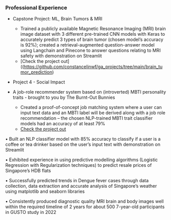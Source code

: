 ### Professional Experience
* Capstone Project: ML, Brain Tumors & MRI
  * Trained a publicly available Magnetic Resonance Imaging (MRI) brain image dataset with 3 different pre-trained CNN models with Keras to accurately predict 3 types of brain tumor (chosen model’s accuracy is 92%); created a retrieval-augmented question-answer model using Langchain and Pinecone to answer questions relating to MRI safety with demonstration on Streamlit
  * [Check the project out]((https://github.com/constancelinwf/ga_projects/tree/main/brain_tumor_prediction)


* Project 4 - Social Impact
* A job-role recommender system based on (introverted) MBTI personality traits - brought to you by The Burnt-Out Bunnies
  * Created a proof-of-concept job matching system where a user can input text data and an MBTI label will be derived along with a job role recommendation – the chosen NLP-trained MBTI trait classifier models had an accuracy of at least 79%
  * [Check the project out](https://github.com/constancelinwf/ga_projects/tree/main/job_recommender_based_on_mbti)

•	Built an NLP classifier model with 85% accuracy to classify if a user is a coffee or tea drinker based on the user’s input text with demonstration on Streamlit

•	Exhibited experience in using predictive modelling algorithms (Logistic Regression with Regularization techniques) to predict resale prices of Singapore’s HDB flats

•	Successfully predicted trends in Dengue fever cases through data collection, data extraction and accurate analysis of Singapore’s weather using matplotlib and seaborn libraries

•	Consistently produced diagnostic quality MRI brain and body images well within the required timeline of 2 years for about 500 7-year-old participants in GUSTO study in 2022

